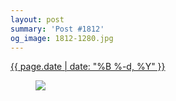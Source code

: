 ```yaml
---
layout: post
summary: 'Post #1812'
og_image: 1812-1280.jpg
---
```


<div class="post">
 <time>
  <a href="/1812">
   {{ page.date | date: "%B %-d, %Y" }}
  </a>
 </time>
 <a href="/1812">
  <figure data-taken="10/7/2023">
   <img sizes="(min-width: 700px) 50vw, calc(100vw - 2rem)" src="{{ site.assets_url }}/1812-640.jpg" srcset="{{ site.assets_url }}/1812-320.jpg 320w, {{ site.assets_url }}/1812-640.jpg 640w, {{ site.assets_url }}/1812-960.jpg 960w, {{ site.assets_url }}/1812-1280.jpg 1280w"/>
  </figure>
 </a>
</div>
